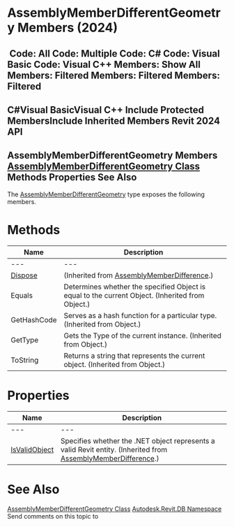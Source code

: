 # AssemblyMemberDifferentGeometry Members (2024)

﻿
 Code: All Code: Multiple Code: C# Code: Visual Basic Code: Visual C++  Members: Show All Members: Filtered Members: Filtered Members: Filtered   
---  
C#Visual BasicVisual C++
Include Protected MembersInclude Inherited Members
Revit 2024 API  
---  
AssemblyMemberDifferentGeometry Members  
[AssemblyMemberDifferentGeometry Class](6183660b-931b-7711-6489-1a4aef4cf308.md "AssemblyMemberDifferentGeometry Class") Methods Properties See Also  
---  
The [AssemblyMemberDifferentGeometry](6183660b-931b-7711-6489-1a4aef4cf308.md "AssemblyMemberDifferentGeometry Class") type exposes the following members.
# Methods
| Name | Description |
| --- | --- |
| --- | --- | --- |
| [Dispose](5606cc2b-5833-4851-70b0-fdb983ef1844.md "Dispose Method") | (Inherited from [AssemblyMemberDifference](f52efc08-cdbd-e169-1360-ac1dfda4220e.md "AssemblyMemberDifference Class").) |
| Equals | Determines whether the specified Object is equal to the current Object. (Inherited from Object.) |
| GetHashCode | Serves as a hash function for a particular type.  (Inherited from Object.) |
| GetType | Gets the Type of the current instance. (Inherited from Object.) |
| ToString | Returns a string that represents the current object. (Inherited from Object.) |

# Properties
| Name | Description |
| --- | --- |
| --- | --- | --- |
| [IsValidObject](634cd89e-6ce9-a761-45a2-530bed9a1ba2.md "IsValidObject Property") | Specifies whether the .NET object represents a valid Revit entity.  (Inherited from [AssemblyMemberDifference](f52efc08-cdbd-e169-1360-ac1dfda4220e.md "AssemblyMemberDifference Class").) |

# See Also
[AssemblyMemberDifferentGeometry Class](6183660b-931b-7711-6489-1a4aef4cf308.md "AssemblyMemberDifferentGeometry Class")
[Autodesk.Revit.DB Namespace](87546ba7-461b-c646-cbb1-2cb8f5bff8b2.md "Autodesk.Revit.DB Namespace")
Send comments on this topic to 
